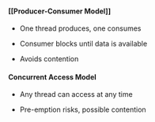 #### **[[Producer-Consumer Model]]**

- One thread produces, one consumes
    
- Consumer blocks until data is available
    
- Avoids contention
    

#### **Concurrent Access Model**

- Any thread can access at any time
    
- Pre-emption risks, possible contention